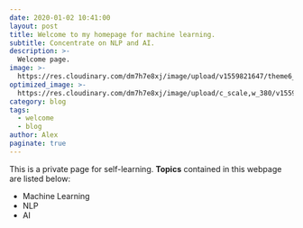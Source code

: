 ```yaml
---
date: 2020-01-02 10:41:00
layout: post
title: Welcome to my homepage for machine learning.
subtitle: Concentrate on NLP and AI.
description: >-
  Welcome page.
image: >-
  https://res.cloudinary.com/dm7h7e8xj/image/upload/v1559821647/theme6_qeeojf.jpg
optimized_image: >-
  https://res.cloudinary.com/dm7h7e8xj/image/upload/c_scale,w_380/v1559821647/theme6_qeeojf.jpg
category: blog
tags:
  - welcome
  - blog
author: Alex
paginate: true
---
```


This is a private page for self-learning. **Topics** contained in this webpage are listed below:
* Machine Learning
* NLP
* AI
